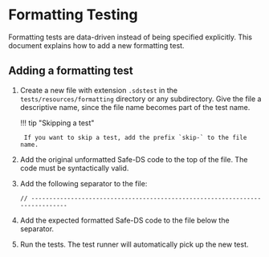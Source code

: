 # Formatting Testing

Formatting tests are data-driven instead of being specified explicitly. This document explains how to add a new
formatting test.

## Adding a formatting test

1. Create a new file with extension `.sdstest` in the `tests/resources/formatting` directory or any
   subdirectory. Give the file a descriptive name, since the file name becomes part of the test name.

    !!! tip "Skipping a test"

        If you want to skip a test, add the prefix `skip-` to the file name.

2. Add the original unformatted Safe-DS code to the top of the file. The code must be syntactically valid.
3. Add the following separator to the file:
    ```sds
    // -----------------------------------------------------------------------------
    ```
4. Add the expected formatted Safe-DS code to the file below the separator.
5. Run the tests. The test runner will automatically pick up the new test.
